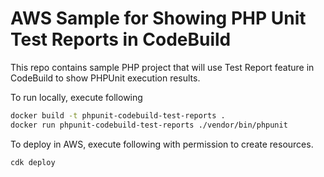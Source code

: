 # AWS Sample for Showing PHP Unit Test Reports in CodeBuild

This repo contains sample PHP project that will use Test Report feature in CodeBuild to show PHPUnit execution results.

To run locally, execute following

```bash
docker build -t phpunit-codebuild-test-reports .
docker run phpunit-codebuild-test-reports ./vendor/bin/phpunit
```

To deploy in AWS, execute following with permission to create resources.

```bash
cdk deploy
```